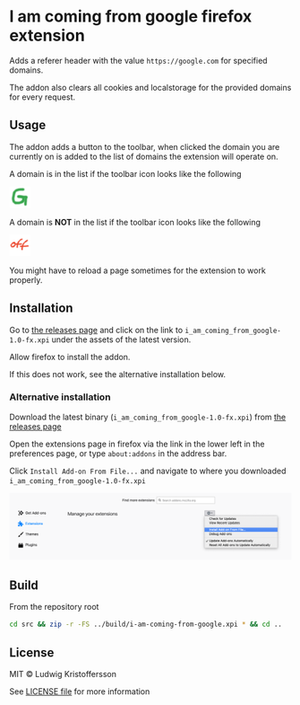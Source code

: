 # I am coming from google firefox extension

Adds a referer header with the value `https://google.com` for specified domains.

The addon also clears all cookies and localstorage for the provided domains for every request.

## Usage

The addon adds a button to the toolbar, when clicked the domain you are currently on is added to the list of domains the extension will operate on.

A domain is in the list if the toolbar icon looks like the following

![active](src/icons/btn-active.png)

A domain is __NOT__ in the list if the toolbar icon looks like the following

![active](src/icons/btn-inactive.png)

You might have to reload a page sometimes for the extension to work properly.

## Installation

Go to [the releases page](https://github.com/nattvara/i-am-coming-from-google/releases) and click on the link to `i_am_coming_from_google-1.0-fx.xpi` under the assets of the latest version.

Allow firefox to install the addon.

If this does not work, see the alternative installation below.

### Alternative installation

Download the latest binary (`i_am_coming_from_google-1.0-fx.xpi`) from [the releases page](https://github.com/nattvara/i-am-coming-from-google/releases)

Open the extensions page in firefox via the link in the lower left in the preferences page, or type `about:addons` in the address bar.

Click `Install Add-on From File...` and navigate to where you downloaded `i_am_coming_from_google-1.0-fx.xpi`

![](docs/images/addons.png)

## Build

From the repository root

```bash
cd src && zip -r -FS ../build/i-am-coming-from-google.xpi * && cd ..
```

## License

MIT © Ludwig Kristoffersson

See [LICENSE file](LICENSE) for more information
